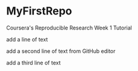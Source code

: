 # MyFirstRepo
Coursera's Reproducible Research Week 1 Tutorial

add a line of text

add a second line of text from GitHub editor

add a third line of text
